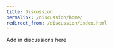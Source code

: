 ```yaml
---
title: Discussion
permalink: /discussion/home/
redirect_from: /discussion/index.html
---
```

Add in discussions here
